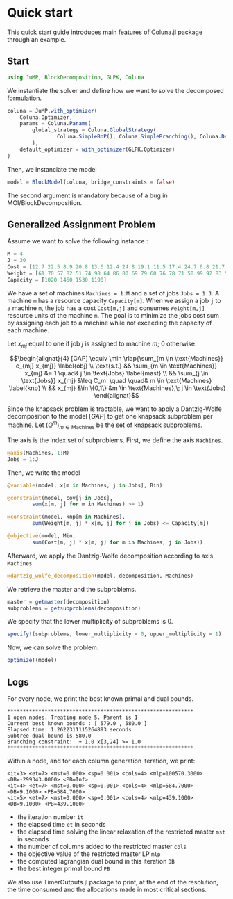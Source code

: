# Quick start

This quick start guide introduces main features of Coluna.jl package through an
example.


## Start

```julia
using JuMP, BlockDecomposition, GLPK, Coluna
```

We instantiate the solver and define how we want to solve the decomposed formulation.

```julia
coluna = JuMP.with_optimizer(
    Coluna.Optimizer,
    params = Coluna.Params(
        global_strategy = Coluna.GlobalStrategy(
                Coluna.SimpleBnP(), Coluna.SimpleBranching(), Coluna.DepthFirst())
        ),
    default_optimizer = with_optimizer(GLPK.Optimizer)
)
```

Then, we instanciate the model

```julia
model = BlockModel(coluna, bridge_constraints = false)
```  
The second argument is mandatory because of a bug in MOI/BlockDecomposition.

## Generalized Assignment Problem

Assume we want to solve the following instance :

```julia
M = 4
J = 30
Cost = [12.7 22.5 8.9 20.8 13.6 12.4 24.8 19.1 11.5 17.4 24.7 6.8 21.7 14.3 10.5 15.2 14.3 12.6 9.2 20.8 11.7 17.3 9.2 20.3 11.4 6.2 13.8 10.0 20.9 20.6;  19.1 24.8 24.4 23.6 16.1 20.6 15.0 9.5 7.9 11.3 22.6 8.0 21.5 14.7 23.2 19.7 19.5 7.2 6.4 23.2 8.1 13.6 24.6 15.6 22.3 8.8 19.1 18.4 22.9 8.0;  18.6 14.1 22.7 9.9 24.2 24.5 20.8 12.9 17.7 11.9 18.7 10.1 9.1 8.9 7.7 16.6 8.3 15.9 24.3 18.6 21.1 7.5 16.8 20.9 8.9 15.2 15.7 12.7 20.8 10.4;  13.1 16.2 16.8 16.7 9.0 16.9 17.9 12.1 17.5 22.0 19.9 14.6 18.2 19.6 24.2 12.9 11.3 7.5 6.5 11.3 7.8 13.8 20.7 16.8 23.6 19.1 16.8 19.3 12.5 11.0]
Weight = [61 70 57 82 51 74 98 64 86 80 69 79 60 76 78 71 50 99 92 83 53 91 68 61 63 97 91 77 68 80; 50 57 61 83 81 79 63 99 82 59 83 91 59 99 91 75 66 100 69 60 87 98 78 62 90 89 67 87 65 100; 91 81 66 63 59 81 87 90 65 55 57 68 92 91 86 74 80 89 95 57 55 96 77 60 55 57 56 67 81 52;  62 79 73 60 75 66 68 99 69 60 56 100 67 68 54 66 50 56 70 56 72 62 85 70 100 57 96 69 65 50]
Capacity = [1020 1460 1530 1190]
```

We have a set of machines `Machines = 1:M` and a set of jobs `Jobs = 1:J`.
A machine `m` has a resource capacity `Capacity[m]`. When we assign a job
`j` to a machine `m`, the job has a cost `Cost[m,j]` and consumes
`Weight[m,j]` resource units of the machine `m`. The goal is to minimize the jobs
cost sum by assigning each job to a machine while not exceeding the capacity of
each machine.

Let $x_{mj}$ equal to one if job $j$ is assigned to machine $m$; $0$ otherwise.

```math
\begin{alignat}{4} 
[GAP] \equiv \min \rlap{\sum_{m \in \text{Machines}} c_{mj} x_{mj}} \label{obj} \\
\text{s.t.} && \sum_{m \in \text{Machines}} x_{mj} &= 1  \quad& j \in \text{Jobs} \label{mast} \\
&& \sum_{j \in \text{Jobs}} x_{mj} &\leq C_m  \quad  \quad& m \in \text{Machines}   \label{knp} \\
&& x_{mj}  &\in \{0,1\}  &m \in \text{Machines},\; j \in \text{Jobs}
\end{alignat}
```

Since the knapsack problem is tractable, we want to apply a Dantzig-Wolfe 
decomposition to the model $[GAP]$ to get one knapsack subproblem per machine. 
Let $(Q^m)_{m \in \text{Machines}}$ be the set of knapsack subproblems.

The axis is the index set of subproblems. First, we define the axis `Machines`.

```julia
@axis(Machines, 1:M)
Jobs = 1:J
```

Then, we write the model

```julia
@variable(model, x[m in Machines, j in Jobs], Bin)

@constraint(model, cov[j in Jobs],
        sum(x[m, j] for m in Machines) >= 1)

@constraint(model, knp[m in Machines],
        sum(Weight[m, j] * x[m, j] for j in Jobs) <= Capacity[m])

@objective(model, Min,
        sum(Cost[m, j] * x[m, j] for m in Machines, j in Jobs))
```

Afterward, we apply the Dantzig-Wolfe decomposition according to axis `Machines`.

```julia
@dantzig_wolfe_decomposition(model, decomposition, Machines)
```

We retrieve the master and the subproblems.
```julia
master = getmaster(decomposition)
subproblems = getsubproblems(decomposition)
```
We specify that the lower multiplicity of subproblems is 0.
```julia
specify!(subproblems, lower_multiplicity = 0, upper_multiplicity = 1)
```

Now, we can solve the problem.

```julia
optimize!(model)
```

## Logs

For every node, we print the best known primal and dual bounds.

```
************************************************************
1 open nodes. Treating node 5. Parent is 1
Current best known bounds : [ 579.0 , 580.0 ]
Elapsed time: 1.2622311115264893 seconds
Subtree dual bound is 580.0
Branching constraint:  + 1.0 x[3,24] >= 1.0 
************************************************************
```

Within a node, and for each column generation iteration, we print:

```
<it=3> <et=7> <mst=0.000> <sp=0.001> <cols=4> <mlp=100570.3000> <DB=-299343.0000> <PB=Inf>
<it=4> <et=7> <mst=0.000> <sp=0.001> <cols=4> <mlp=584.7000> <DB=9.1000> <PB=584.7000>
<it=5> <et=7> <mst=0.000> <sp=0.001> <cols=4> <mlp=439.1000> <DB=9.1000> <PB=439.1000>
```

- the iteration number `it`
- the elapsed time `et` in seconds 
- the elapsed time solving the linear relaxation of the restricted master `mst` in seconds
- the number of columns added to the restricted master `cols`
- the objective value of the restricted master LP `mlp`
- the computed lagrangian dual bound in this iteration `DB`
- the best integer primal bound `PB`

We also use TimerOutputs.jl package to print, at the end of the resolution,
the time consumed and the allocations made in most critical sections.

